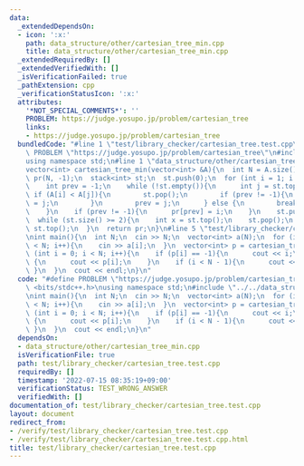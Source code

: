 ```yaml
---
data:
  _extendedDependsOn:
  - icon: ':x:'
    path: data_structure/other/cartesian_tree_min.cpp
    title: data_structure/other/cartesian_tree_min.cpp
  _extendedRequiredBy: []
  _extendedVerifiedWith: []
  _isVerificationFailed: true
  _pathExtension: cpp
  _verificationStatusIcon: ':x:'
  attributes:
    '*NOT_SPECIAL_COMMENTS*': ''
    PROBLEM: https://judge.yosupo.jp/problem/cartesian_tree
    links:
    - https://judge.yosupo.jp/problem/cartesian_tree
  bundledCode: "#line 1 \"test/library_checker/cartesian_tree.test.cpp\"\n#define\
    \ PROBLEM \"https://judge.yosupo.jp/problem/cartesian_tree\"\n#include <bits/stdc++.h>\n\
    using namespace std;\n#line 1 \"data_structure/other/cartesian_tree_min.cpp\"\n\
    vector<int> cartesian_tree_min(vector<int> &A){\n  int N = A.size();\n  vector<int>\
    \ pr(N, -1);\n  stack<int> st;\n  st.push(0);\n  for (int i = 1; i < N; i++){\n\
    \    int prev = -1;\n    while (!st.empty()){\n      int j = st.top();\n     \
    \ if (A[i] < A[j]){\n        st.pop();\n        if (prev != -1){\n          pr[prev]\
    \ = j;\n        }\n        prev = j;\n      } else {\n        break;\n      }\n\
    \    }\n    if (prev != -1){\n      pr[prev] = i;\n    }\n    st.push(i);\n  }\n\
    \  while (st.size() >= 2){\n    int x = st.top();\n    st.pop();\n    pr[x] =\
    \ st.top();\n  }\n  return pr;\n}\n#line 5 \"test/library_checker/cartesian_tree.test.cpp\"\
    \nint main(){\n  int N;\n  cin >> N;\n  vector<int> a(N);\n  for (int i = 0; i\
    \ < N; i++){\n    cin >> a[i];\n  }\n  vector<int> p = cartesian_tree(a);\n  for\
    \ (int i = 0; i < N; i++){\n    if (p[i] == -1){\n      cout << i;\n    } else\
    \ {\n      cout << p[i];\n    }\n    if (i < N - 1){\n      cout << ' ';\n   \
    \ }\n  }\n  cout << endl;\n}\n"
  code: "#define PROBLEM \"https://judge.yosupo.jp/problem/cartesian_tree\"\n#include\
    \ <bits/stdc++.h>\nusing namespace std;\n#include \"../../data_structure/other/cartesian_tree_min.cpp\"\
    \nint main(){\n  int N;\n  cin >> N;\n  vector<int> a(N);\n  for (int i = 0; i\
    \ < N; i++){\n    cin >> a[i];\n  }\n  vector<int> p = cartesian_tree(a);\n  for\
    \ (int i = 0; i < N; i++){\n    if (p[i] == -1){\n      cout << i;\n    } else\
    \ {\n      cout << p[i];\n    }\n    if (i < N - 1){\n      cout << ' ';\n   \
    \ }\n  }\n  cout << endl;\n}\n"
  dependsOn:
  - data_structure/other/cartesian_tree_min.cpp
  isVerificationFile: true
  path: test/library_checker/cartesian_tree.test.cpp
  requiredBy: []
  timestamp: '2022-07-15 08:35:19+09:00'
  verificationStatus: TEST_WRONG_ANSWER
  verifiedWith: []
documentation_of: test/library_checker/cartesian_tree.test.cpp
layout: document
redirect_from:
- /verify/test/library_checker/cartesian_tree.test.cpp
- /verify/test/library_checker/cartesian_tree.test.cpp.html
title: test/library_checker/cartesian_tree.test.cpp
---
```

